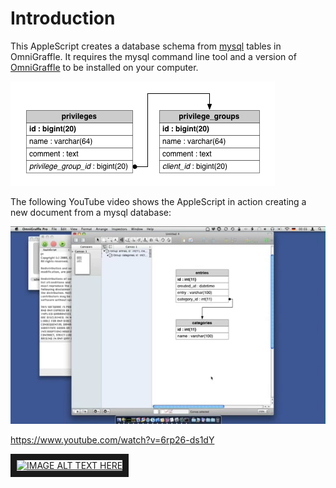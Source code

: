 Introduction
============

This AppleScript creates a database schema from [mysql](http://www.mysql.com) tables in OmniGraffle. It requires the mysql command line tool and a version of [OmniGraffle](http://www.omnigroup.com/omnigraffle/) to be installed on your computer.

![db-schema2omnigraffle ScreenShot](dbschema2og.png "db-schema2omnigraffle db schema")

The following YouTube video shows the AppleScript in action creating a new document from a mysql database:

![db-schema2omnigraffle ScreenShot](ScreenShot.png "db-schema2omnigraffle ScreenShot")

https://www.youtube.com/watch?v=6rp26-ds1dY

<a href="http://www.youtube.com/watch?feature=player_embedded&v=6rp26-ds1dY" target="_blank"><img src="http://img.youtube.com/vi/6rp26-ds1dY/0.jpg" alt="IMAGE ALT TEXT HERE" width="240" height="180" border="10" /></a>

